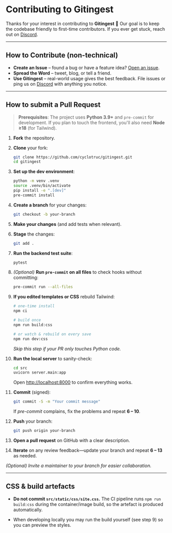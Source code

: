 # Contributing to Gitingest

Thanks for your interest in contributing to **Gitingest** 🚀 Our goal is to keep the codebase friendly to first-time contributors.
If you ever get stuck, reach out on [Discord](https://discord.com/invite/zerRaGK9EC).

---

## How to Contribute (non-technical)

- **Create an Issue** – found a bug or have a feature idea?
  [Open an issue](https://github.com/cyclotruc/gitingest/issues/new).
- **Spread the Word** – tweet, blog, or tell a friend.
- **Use Gitingest** – real-world usage gives the best feedback. File issues or ping us on [Discord](https://discord.com/invite/zerRaGK9EC) with anything you notice.

---

## How to submit a Pull Request

> **Prerequisites**: The project uses **Python 3.9+** and `pre-commit` for development.
> If you plan to touch the frontend, you'll also need **Node ≥18** (for Tailwind).

1. **Fork** the repository.

2. **Clone** your fork:

   ```bash
   git clone https://github.com/cyclotruc/gitingest.git
   cd gitingest
   ```

3. **Set up the dev environment**:

   ```bash
   python -m venv .venv
   source .venv/bin/activate
   pip install -e ".[dev]"
   pre-commit install
   ```

4. **Create a branch** for your changes:

   ```bash
   git checkout -b your-branch
   ```

5. **Make your changes** (and add tests when relevant).

6. **Stage** the changes:

   ```bash
   git add .
   ```

7. **Run the backend test suite**:

   ```bash
   pytest
   ```

8. *(Optional)* **Run `pre-commit` on all files** to check hooks without committing:

   ```bash
   pre-commit run --all-files
   ```

9. **If you edited templates or CSS** rebuild Tailwind:

   ```bash
   # one-time install
   npm ci

   # build once
   npm run build:css

   # or watch & rebuild on every save
   npm run dev:css
   ```

   *Skip this step if your PR only touches Python code.*

10. **Run the local server** to sanity-check:

    ```bash
    cd src
    uvicorn server.main:app
    ```

    Open [http://localhost:8000](http://localhost:8000) to confirm everything works.

11. **Commit** (signed):

    ```bash
    git commit -S -m "Your commit message"
    ```

    If *pre-commit* complains, fix the problems and repeat **6 – 10**.

12. **Push** your branch:

    ```bash
    git push origin your-branch
    ```

13. **Open a pull request** on GitHub with a clear description.

14. **Iterate** on any review feedback—update your branch and repeat **6 – 13** as needed.

*(Optional) Invite a maintainer to your branch for easier collaboration.*

---

## CSS & build artefacts

- **Do not commit `src/static/css/site.css`.** The CI pipeline runs `npm run build:css` during the container/image build, so the artefact is produced automatically.

- When developing locally you may run the build yourself (see step 9) so you can preview the styles.

